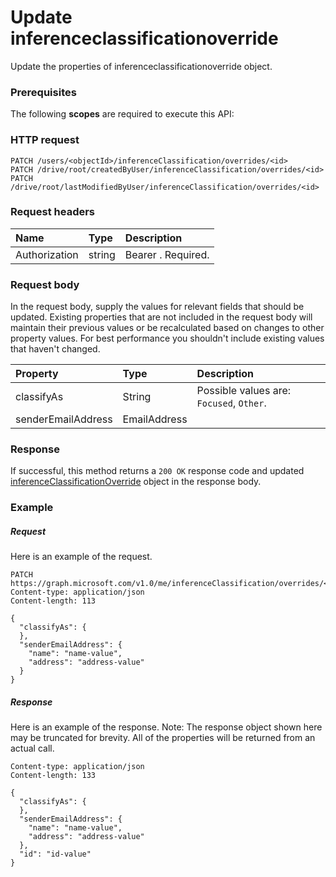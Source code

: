 # Update inferenceclassificationoverride

Update the properties of inferenceclassificationoverride object.
### Prerequisites
The following **scopes** are required to execute this API: 
### HTTP request
<!-- { "blockType": "ignored" } -->
```http
PATCH /users/<objectId>/inferenceClassification/overrides/<id>
PATCH /drive/root/createdByUser/inferenceClassification/overrides/<id>
PATCH /drive/root/lastModifiedByUser/inferenceClassification/overrides/<id>
```
### Request headers
| Name       | Type | Description|
|:-----------|:------|:----------|
| Authorization  | string  | Bearer <token>. Required. |

### Request body
In the request body, supply the values for relevant fields that should be updated. Existing properties that are not included in the request body will maintain their previous values or be recalculated based on changes to other property values. For best performance you shouldn't include existing values that haven't changed.

| Property	   | Type	|Description|
|:---------------|:--------|:----------|
|classifyAs|String| Possible values are: `Focused`, `Other`.|
|senderEmailAddress|EmailAddress||

### Response
If successful, this method returns a `200 OK` response code and updated [inferenceClassificationOverride](../resources/inferenceclassificationoverride.md) object in the response body.
### Example
##### Request
Here is an example of the request.
<!-- {
  "blockType": "request",
  "name": "update_inferenceclassificationoverride"
}-->
```http
PATCH https://graph.microsoft.com/v1.0/me/inferenceClassification/overrides/<id>
Content-type: application/json
Content-length: 113

{
  "classifyAs": {
  },
  "senderEmailAddress": {
    "name": "name-value",
    "address": "address-value"
  }
}
```
##### Response
Here is an example of the response. Note: The response object shown here may be truncated for brevity. All of the properties will be returned from an actual call.
<!-- {
  "blockType": "response",
  "truncated": true,
  "@odata.type": "microsoft.graph.inferenceclassificationoverride"
} -->
```http
Content-type: application/json
Content-length: 133

{
  "classifyAs": {
  },
  "senderEmailAddress": {
    "name": "name-value",
    "address": "address-value"
  },
  "id": "id-value"
}
```

<!-- uuid: 8fcb5dbc-d5aa-4681-8e31-b001d5168d79
2015-10-25 14:57:30 UTC -->
<!-- {
  "type": "#page.annotation",
  "description": "Update inferenceclassificationoverride",
  "keywords": "",
  "section": "documentation",
  "tocPath": ""
}-->